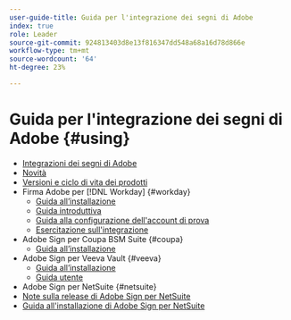 ```yaml
---
user-guide-title: Guida per l'integrazione dei segni di Adobe
index: true
role: Leader
source-git-commit: 924813403d8e13f816347dd548a68a16d78d866e
workflow-type: tm+mt
source-wordcount: '64'
ht-degree: 23%

---
```



# Guida per l&#39;integrazione dei segni di Adobe {#using}

+ [Integrazioni dei segni di Adobe](home.md)
+ [Novità](whats-new.md)
+ [Versioni e ciclo di vita dei prodotti](versions.md)
+ Firma Adobe per [!DNL Workday] {#workday}
   + [Guida all’installazione](workday/install.md)
   + [Guida introduttiva](workday/quick-start.md)
   + [Guida alla configurazione dell&#39;account di prova](workday/trial-install.md)
   + [Esercitazione sull&#39;integrazione](workday/tutorial-video.md)
+ Adobe Sign per Coupa BSM Suite {#coupa}
   + [Guida all’installazione](coupa/install.md)
+ Adobe Sign per Veeva Vault {#veeva}
   + [Guida all’installazione](veeva/install.md)
   + [Guida utente](veeva/user.md)
+ Adobe Sign per NetSuite {#netsuite}
+ [Note sulla release di Adobe Sign per NetSuite](release-notes.md)
+ [Guida all&#39;installazione di Adobe Sign per NetSuite](netsuite/install.md)
